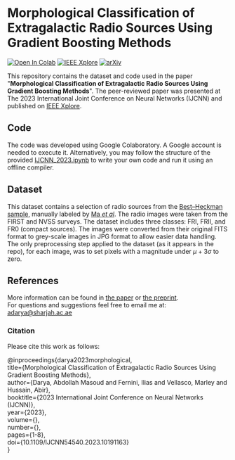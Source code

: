 # Morphological Classification of Extragalactic Radio Sources Using Gradient Boosting Methods
[![Open In Colab](https://colab.research.google.com/assets/colab-badge.svg)](https://colab.research.google.com/github/AbdollahMasoud/IJCNN-2023/blob/main/IJCNN_2023.ipynb) [![IEEE Xplore](https://img.shields.io/badge/IEEE_Xplore-blue)](https://ieeexplore.ieee.org/document/10191163) [![arXiv](https://img.shields.io/badge/arXiv-2304.12729-b31b1b.svg?style=flat)](https://arxiv.org/abs/2304.12729)

This repository contains the dataset and code used in the paper "**Morphological Classification of Extragalactic Radio Sources Using Gradient Boosting Methods**". The peer-reviewed paper was presented at The 2023 International Joint Conference on Neural Networks (IJCNN) and published on [IEEE Xplore](https://ieeexplore.ieee.org/document/10191163). 

## Code
The code was developed using Google Colaboratory. A Google account is needed to execute it. Alternatively, you may follow the structure of the provided [IJCNN_2023.ipynb](https://github.com/AbdollahMasoud/IJCNN-2023/blob/main/IJCNN_2023.ipynb) to write your own code and run it using an offline compiler.

## Dataset
This dataset contains a selection of radio sources from the [Best–Heckman sample](https://academic.oup.com/mnras/article/421/2/1569/1141939), manually labeled by [Ma *et al*](https://iopscience.iop.org/article/10.3847/1538-4365/aaf9a2/meta). The radio images were taken from the FIRST and NVSS surveys. The dataset includes three classes: FRI, FRII, and FR0 (compact sources). The images were converted from their original FITS format to grey-scale images in JPG format to allow easier data handling. The only preprocessing step applied to the dataset (as it appears in the repo), for each image, was to set pixels with a magnitude under $\mu+3\sigma$ to zero.

## References
More information can be found in [the paper](https://ieeexplore.ieee.org/document/10191163) or [the preprint](https://arxiv.org/abs/2304.12729).  
For questions and suggestions feel free to email me at: adarya@sharjah.ac.ae

### Citation
Please cite this work as follows:

@inproceedings{darya2023morphological,  
  title={Morphological Classification of Extragalactic Radio Sources Using Gradient Boosting Methods},  
  author={Darya, Abdollah Masoud and Fernini, Ilias and Vellasco, Marley and Hussain, Abir},  
  booktitle={2023 International Joint Conference on Neural Networks (IJCNN)},   
  year={2023},  
  volume={},  
  number={},  
  pages={1-8},  
  doi={10.1109/IJCNN54540.2023.10191163}  
}
